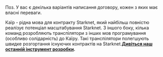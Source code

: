 Поз. У вас є декілька варіантів написання договору, кожен з яких має власні переваги. 

Каїр - рідна мова для контракту Starknet, який найбільш повністю реалізує потенціал масштабування Starknet. З іншого боку, кілька команд розробляють транспілятори з інших мов програмування (особливо солідарність) до Каїру. Такі транспілятори полегшують швидке розгортання існуючих контрактів на Starknet.**[Дивіться наш останній інструмент розробки](/developers/tools-resources).**